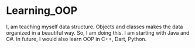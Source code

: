 # Learning_OOP
I, am teaching myself data structure. Objects and classes makes the data organized in a beautiful way. So, I am doing this.
I am starting with Java and C#.
In future, I would also learn OOP in C++, Dart, Python.
